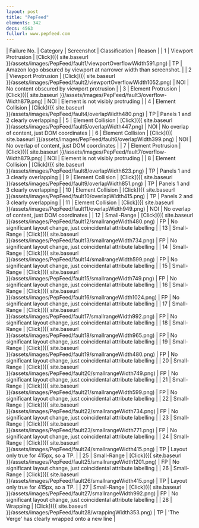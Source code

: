 ```yaml
---
layout: post
title: "PepFeed"
elements: 342
decs: 4563
fullurl: www.pepfeed.com
---
```

| Failure No. | Category | Screenshot | Classification | Reason | 
| 1 | Viewport Protrusion | [Click]({{ site.baseurl }}/assets/images/PepFeed/fault1/viewportOverflowWidth591.png) | TP | Amazon logo obscured by viewport at narrower width than screenshot. |
| 2 | Viewport Protrusion | [Click]({{ site.baseurl }}/assets/images/PepFeed/fault2/viewportOverflowWidth1052.png) | NOI | No content obscured by viewport protrusion |
| 3 | Element Protrusion | [Click]({{ site.baseurl }}/assets/images/PepFeed/fault3/overflow-Width879.png) | NOI | Element is not visibly protruding |
| 4 | Element Collision | [Click]({{ site.baseurl }}/assets/images/PepFeed/fault4/overlapWidth480.png) | TP | Panels 1 and 2 clearly overlapping |
| 5 | Element Collision | [Click]({{ site.baseurl }}/assets/images/PepFeed/fault5/overlapWidth447.png) | NOI | No overlap of content, just DOM coordinates |
| 6 | Element Collision | [Click]({{ site.baseurl }}/assets/images/PepFeed/fault6/overlapWidth399.png) | NOI | No overlap of content, just DOM coordinates |
| 7 | Element Protrusion | [Click]({{ site.baseurl }}/assets/images/PepFeed/fault7/overflow-Width879.png) | NOI | Element is not visibly protruding |
| 8 | Element Collision | [Click]({{ site.baseurl }}/assets/images/PepFeed/fault8/overlapWidth623.png) | TP | Panels 1 and 3 clearly overlapping |
| 9 | Element Collision | [Click]({{ site.baseurl }}/assets/images/PepFeed/fault9/overlapWidth851.png) | TP | Panels 1 and 3 clearly overlapping |
| 10 | Element Collision | [Click]({{ site.baseurl }}/assets/images/PepFeed/fault10/overlapWidth415.png) | TP | Panels 2 and 3 clearly overlapping |
| 11 | Element Collision | [Click]({{ site.baseurl }}/assets/images/PepFeed/fault11/overlapWidth949.png) | NOI | No overlap of content, just DOM coordinates |
| 12 | Small-Range | [Click]({{ site.baseurl }}/assets/images/PepFeed/fault12/smallrangeWidth480.png) | FP | No significant layout change, just coincidental attribute labelling |
| 13 | Small-Range | [Click]({{ site.baseurl }}/assets/images/PepFeed/fault13/smallrangeWidth734.png) | FP | No significant layout change, just coincidental attribute labelling |
| 14 | Small-Range | [Click]({{ site.baseurl }}/assets/images/PepFeed/fault14/smallrangeWidth599.png) | FP | No significant layout change, just coincidental attribute labelling |
| 15 | Small-Range | [Click]({{ site.baseurl }}/assets/images/PepFeed/fault15/smallrangeWidth749.png) | FP | No significant layout change, just coincidental attribute labelling |
| 16 | Small-Range | [Click]({{ site.baseurl }}/assets/images/PepFeed/fault16/smallrangeWidth1024.png) | FP | No significant layout change, just coincidental attribute labelling |
| 17 | Small-Range | [Click]({{ site.baseurl }}/assets/images/PepFeed/fault17/smallrangeWidth992.png) | FP | No significant layout change, just coincidental attribute labelling |
| 18 | Small-Range | [Click]({{ site.baseurl }}/assets/images/PepFeed/fault18/smallrangeWidth965.png) | FP | No significant layout change, just coincidental attribute labelling |
| 19 | Small-Range | [Click]({{ site.baseurl }}/assets/images/PepFeed/fault19/smallrangeWidth480.png) | FP | No significant layout change, just coincidental attribute labelling |
| 20 | Small-Range | [Click]({{ site.baseurl }}/assets/images/PepFeed/fault20/smallrangeWidth749.png) | FP | No significant layout change, just coincidental attribute labelling |
| 21 | Small-Range | [Click]({{ site.baseurl }}/assets/images/PepFeed/fault21/smallrangeWidth599.png) | FP | No significant layout change, just coincidental attribute labelling |
| 22 | Small-Range | [Click]({{ site.baseurl }}/assets/images/PepFeed/fault22/smallrangeWidth734.png) | FP | No significant layout change, just coincidental attribute labelling |
| 23 | Small-Range | [Click]({{ site.baseurl }}/assets/images/PepFeed/fault23/smallrangeWidth771.png) | FP | No significant layout change, just coincidental attribute labelling |
| 24 | Small-Range | [Click]({{ site.baseurl }}/assets/images/PepFeed/fault24/smallrangeWidth415.png) | TP | Layout only true for 415px, so a TP. |
| 25 | Small-Range | [Click]({{ site.baseurl }}/assets/images/PepFeed/fault25/smallrangeWidth1201.png) | FP | No significant layout change, just coincidental attribute labelling |
| 26 | Small-Range | [Click]({{ site.baseurl }}/assets/images/PepFeed/fault26/smallrangeWidth415.png) | TP | Layout only true for 415px, so a TP. |
| 27 | Small-Range | [Click]({{ site.baseurl }}/assets/images/PepFeed/fault27/smallrangeWidth992.png) | FP | No significant layout change, just coincidental attribute labelling |
| 28 | Wrapping | [Click]({{ site.baseurl }}/assets/images/PepFeed/fault28/wrappingWidth353.png) | TP | 'The Verge' has clearly wrapped onto a new line |
